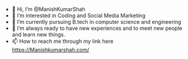- 👋 Hi, I’m @ManishKumarShah
- 👀 I’m interested in Coding and Social Media Marketing 
- 🌱 I’m currently pursuing B.tech in computer science and engineering 
- 💞️ I’m always ready to have new experiences and to meet new people and learn new things. 
- 📫 How to reach me through my link here https://Manishkumarshah.com/

<!---
ManishKumarShah/ManishKumarShah is a ✨ special ✨ repository because its `README.md` (this file) appears on your GitHub profile.
You can click the Preview link to take a look at your changes.
--->
